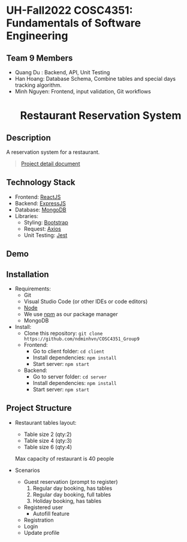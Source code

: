 # UH-Fall2022 COSC4351: Fundamentals of Software Engineering
## Team 9 Members
- Quang Du : Backend, API, Unit Testing
- Han Hoang: Database Schema, Combine tables and special days tracking algorithm.
- Minh Nguyen: Frontend, input validation, Git workflows

# <p align="center"> Restaurant Reservation System </p>
<!-- ## <p align="center"> [LIVE WEB APP] </p> -->

## Description
A reservation system for a restaurant.
> [Project detail document](/doc/Project.pdf)
## Technology Stack
- Frontend: [ReactJS](https://reactjs.org/)
- Backend: [ExpressJS](https://expressjs.com/)
- Database: [MongoDB](https://www.mongodb.com/)
- Libraries:
  - Styling: [Bootstrap](https://github.com/twbs/bootstrap)
  - Request: [Axios](https://github.com/axios/axios)
  - Unit Testing: [Jest](https://jestjs.io/)

## Demo
## Installation
- Requirements:
  - Git
  - Visual Studio Code (or other IDEs or code editors)
  - [Node](https://nodejs.org/en/)
  - We use [npm](https://docs.npmjs.com/) as our package manager
  - MongoDB
- Install:
  - Clone this repository: `git clone https://github.com/ndminhvn/COSC4351_Group9`
  - Frontend:
    - Go to client folder: `cd client`
    - Install dependencies: `npm install`
    - Start server: `npm start`
  - Backend:
    - Go to server folder: `cd server`
    - Install dependencies: `npm install`
    - Start server: `npm start`

## Project Structure
- Restaurant tables layout:
   - Table size 2 (qty:2)
   - Table size 4 (qty:3)
   - Table size 6 (qty:4)
   
   Max capacity of restaurant is 40 people
- Scenarios
  - Guest reservation (prompt to register)
    1. Regular day booking, has tables
    2. Regular day booking, full tables
    3. Holiday booking, has tables
  - Registered user
    - Autofill feature
  - Registration
  - Login
  - Update profile

